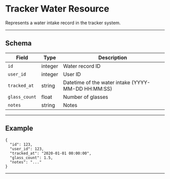 # Tracker Water Resource

Represents a water intake record in the tracker system.


---

## Schema
| Field         | Type    | Description                                 |
|--------------|---------|---------------------------------------------|
| `id`         | integer | Water record ID                             |
| `user_id`    | integer | User ID                                     |
| `tracked_at` | string  | Datetime of the water intake (YYYY-MM-DD HH:MM:SS) |
| `glass_count`| float   | Number of glasses                           |
| `notes`      | string  | Notes                                       |

---

## Example
```
{
  "id": 123,
  "user_id": 123,
  "tracked_at": "2020-01-01 00:00:00",
  "glass_count": 1.5,
  "notes": "..."
}
```

---
